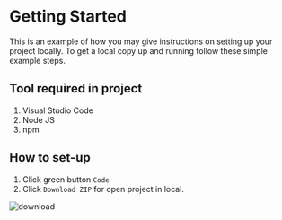 # Getting Started
This is an example of how you may give instructions on setting up your project locally. To get a local copy up and running follow these simple example steps.

## Tool required in project
1. Visual Studio Code
2. Node JS
3. npm

## How to set-up
1. Click green button `Code`
2. Click `Download ZIP` for open project in local.

![download ](https://user-images.githubusercontent.com/94596185/213903569-972b3e78-896e-476a-b1cb-29c9f8ecf224.jpg)

